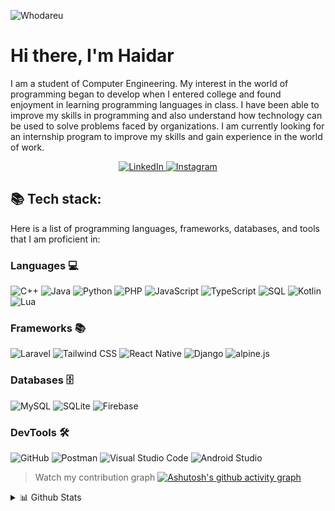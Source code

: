 ![Whodareu](https://github.com/hilmyha/hilmyha/assets/68181532/5f2cdf1c-fa0f-49a9-95e6-641f9ad1fa22)

# Hi there, I'm **Haidar**

I am a student of Computer Engineering. My interest in the world of programming began to develop when I entered college and found enjoyment in learning programming languages in class. I have been able to improve my skills in programming and also understand how technology can be used to solve problems faced by organizations. I am currently looking for an internship program to improve my skills and gain experience in the world of work.

<p align="center">
    <a href="https://www.linkedin.com/in/hilmy-ahmad-haidar-a3b8b020b/" target="_blank">
        <img alt="LinkedIn" src="https://img.shields.io/badge/linkedin-%2312100E.svg?&style=for-the-badge&logo=linkedin&logoColor=white" />
    </a>
    <a href="https://www.instagram.com/hilmy.ha/" target="_blank">
        <img alt="Instagram" src="https://img.shields.io/badge/Instagram-000000?style=for-the-badge&logo=instagram&logoColor=white" />
    </a>
</p>

## 📚 Tech stack:

Here is a list of programming languages, frameworks, databases, and tools that I am proficient in:

### Languages 💻

![C++](https://img.shields.io/badge/C++-00599C?style=for-the-badge&logo=cplusplus&logoColor=white)
![Java](https://img.shields.io/badge/java-%23ED8B00.svg?style=for-the-badge&logo=openjdk&logoColor=white)
![Python](https://img.shields.io/badge/Python-3776AB?style=for-the-badge&logo=python&logoColor=white)
![PHP](https://img.shields.io/badge/PHP-777BB4?style=for-the-badge&logo=php&logoColor=white)
![JavaScript](https://img.shields.io/badge/JavaScript-F7DF1E?style=for-the-badge&logo=javascript&logoColor=black)
![TypeScript](https://img.shields.io/badge/TypeScript-007ACC?style=for-the-badge&logo=typescript&logoColor=white)
![SQL](https://img.shields.io/badge/SQL-025E8C?style=for-the-badge&logo=mariadb&logoColor=white)
![Kotlin](https://img.shields.io/badge/Kotlin-0095D5?style=for-the-badge&logo=kotlin&logoColor=white)
![Lua](https://img.shields.io/badge/Lua-2C2D72?style=for-the-badge&logo=lua&logoColor=white)

### Frameworks 📚

![Laravel](https://img.shields.io/badge/Laravel-FF2D20?style=for-the-badge&logo=laravel&logoColor=white)
![Tailwind CSS](https://img.shields.io/badge/Tailwind_CSS-38B2AC?style=for-the-badge&logo=tailwind-css&logoColor=white)
![React Native](https://img.shields.io/badge/react_native-%2320232a.svg?style=for-the-badge&logo=react&logoColor=%2361DAFB)
![Django](https://img.shields.io/badge/Django-092E20?style=for-the-badge&logo=django&logoColor=white)
![alpine.js](https://img.shields.io/badge/alpine.js-8BC0D0?style=for-the-badge&logo=alpine.js&logoColor=black)

### Databases 🗄️

![MySQL](https://img.shields.io/badge/MySQL-4479A1?style=for-the-badge&logo=mariadb&logoColor=white)
![SQLite](https://img.shields.io/badge/SQLite-07405E?style=for-the-badge&logo=sqlite&logoColor=white)
![Firebase](https://img.shields.io/badge/Firebase-FFCA28?style=for-the-badge&logo=firebase&logoColor=black)

### DevTools 🛠️

![GitHub](https://img.shields.io/badge/github-%23121011.svg?style=for-the-badge&logo=github&logoColor=white)
![Postman](https://img.shields.io/badge/postman-%23FF6C37.svg?style=for-the-badge&logo=postman&logoColor=white)
![Visual Studio Code](https://img.shields.io/badge/Visual_Studio_Code-007ACC?style=for-the-badge&logo=visualstudiocode&logoColor=white)
![Android Studio](https://img.shields.io/badge/Android_Studio-3DDC84?style=for-the-badge&logo=androidstudio&logoColor=white)

> Watch my contribution graph
> [![Ashutosh's github activity graph](https://github-readme-activity-graph.vercel.app/graph?username=hilmyha&theme=github-compact)](https://github.com/ashutosh00710/github-readme-activity-graph)

<!-- dropdown -->
<details>
    <summary>📊 Github Stats</summary>
    <br />
    <p>
        <img alt="Hilmy's Github Stats" src="https://github-readme-stats.vercel.app/api?username=hilmyha&show_icons=true&theme=transparent" />
    </p>
    <p>
        <img alt="Hilmy's Top Languages" src="https://github-readme-stats.vercel.app/api/top-langs/?username=hilmyha&langs_count=8&layout=compact&theme=transparent" />
    </p>
</details>
